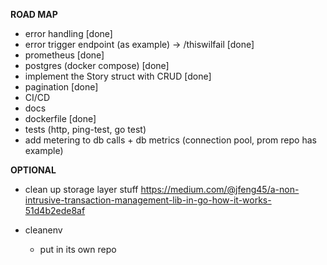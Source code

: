 **ROAD MAP**
- error handling                                          [done]
- error trigger endpoint (as example) -> /thiswilfail     [done]
- prometheus                                              [done]
- postgres (docker compose)                               [done]
- implement the Story struct with CRUD                    [done]
- pagination                                              [done]
- CI/CD
- docs
- dockerfile                                              [done]
- tests (http, ping-test, go test)
- add metering to db calls + db metrics (connection pool, prom repo has example)


**OPTIONAL**
- clean up storage layer stuff
https://medium.com/@jfeng45/a-non-intrusive-transaction-management-lib-in-go-how-it-works-51d4b2ede8af


- cleanenv
  - put in its own repo


